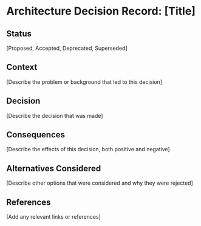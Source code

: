 # Architecture Decision Record: [Title]

## Status
[Proposed, Accepted, Deprecated, Superseded]

## Context
[Describe the problem or background that led to this decision]

## Decision
[Describe the decision that was made]

## Consequences
[Describe the effects of this decision, both positive and negative]

## Alternatives Considered
[Describe other options that were considered and why they were rejected]

## References
[Add any relevant links or references]
